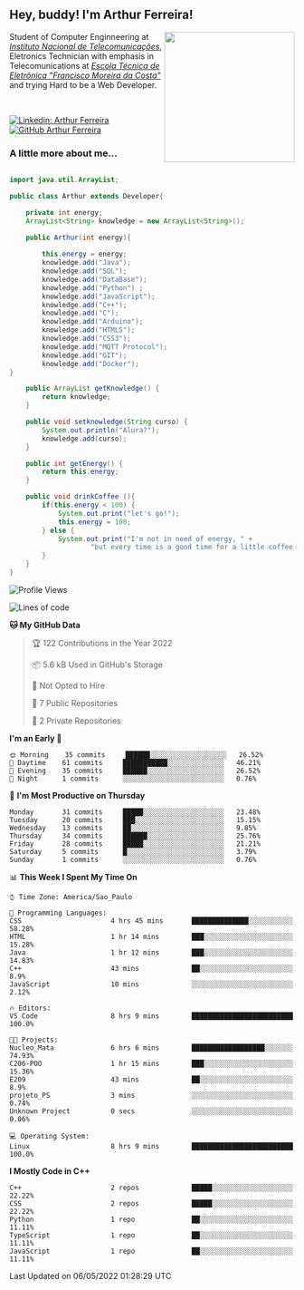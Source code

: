 <h2> Hey, buddy! I'm Arthur Ferreira!</h2>
<img align='right' src="https://media.giphy.com/media/ule4vhcY1xEKQ/giphy.gif" width="230">
<p>Student of Computer Enginneering at  <em><a href="https://inatel.br/home/" target="_blank">Instituto Nacional de Telecomunicações</a></em>, Eletronics Technician with emphasis in Telecomunications at <em><a href="https://www.etefmc.com.br" target="_blank">Escola Técnica de Eletrônica "Francisco Moreira da Costa"</a></em> and trying Hard to be a Web Developer.
</p></br>

[![Linkedin: Arthur Ferreira](https://img.shields.io/badge/-Arthur%20Ferreira%20Silva-blue?style=flat-square&logo=Linkedin&logoColor=white&link=https://www.linkedin.com/in/ArthurFerreiraSilva/)]( www.linkedin.com/in/ArthurFerreiraSilva)
[![GitHub Arthur Ferreira](https://img.shields.io/github/followers/arthur-ngdi?label=follow&style=social)](https://github.com/arthur-ngdi)


### A little more about me...  

``` Java

import java.util.ArrayList;

public class Arthur extends Developer{

    private int energy;
    ArrayList<String> knowledge = new ArrayList<String>();

    public Arthur(int energy){
        
        this.energy = energy;
        knowledge.add("Java");
        knowledge.add("SQL");
        knowledge.add("DataBase");
        knowledge.add("Python") ;
        knowledge.add("JavaScript");
        knowledge.add("C++");
        knowledge.add("C");
        knowledge.add("Arduino");
        knowledge.add("HTML5");
        knowledge.add("CSS3");
        knowledge.add("MQTT Protocol");
        knowledge.add("GIT");
        knowledge.add("Docker");
}

    public ArrayList getKnowledge() {
        return knowledge;
    }

    public void setknowledge(String curso) {
        System.out.println("Alura?");
        knowledge.add(curso);
    }

    public int getEnergy() {
        return this.energy;
    }

    public void drinkCoffee (){
        if(this.energy < 100) {
            System.out.print("let's go!");
            this.energy = 100;
        } else {
            System.out.print("I'm not in need of energy, " +
                    "but every time is a good time for a little coffee!");
        }
    }
}

```
<!--START_SECTION:waka-->
![Profile Views](http://img.shields.io/badge/Profile%20Views-1-blue)

![Lines of code](https://img.shields.io/badge/From%20Hello%20World%20I%27ve%20Written-21%20Thousand%20lines%20of%20code-blue)

**🐱 My GitHub Data** 

> 🏆 122 Contributions in the Year 2022
 > 
> 📦 5.6 kB Used in GitHub's Storage 
 > 
> 🚫 Not Opted to Hire
 > 
> 📜 7 Public Repositories 
 > 
> 🔑 2 Private Repositories  
 > 
**I'm an Early 🐤** 

```text
🌞 Morning    35 commits     ██████░░░░░░░░░░░░░░░░░░░   26.52% 
🌆 Daytime    61 commits     ███████████░░░░░░░░░░░░░░   46.21% 
🌃 Evening    35 commits     ██████░░░░░░░░░░░░░░░░░░░   26.52% 
🌙 Night      1 commits      ░░░░░░░░░░░░░░░░░░░░░░░░░   0.76%

```
📅 **I'm Most Productive on Thursday** 

```text
Monday       31 commits     █████░░░░░░░░░░░░░░░░░░░░   23.48% 
Tuesday      20 commits     ███░░░░░░░░░░░░░░░░░░░░░░   15.15% 
Wednesday    13 commits     ██░░░░░░░░░░░░░░░░░░░░░░░   9.85% 
Thursday     34 commits     ██████░░░░░░░░░░░░░░░░░░░   25.76% 
Friday       28 commits     █████░░░░░░░░░░░░░░░░░░░░   21.21% 
Saturday     5 commits      █░░░░░░░░░░░░░░░░░░░░░░░░   3.79% 
Sunday       1 commits      ░░░░░░░░░░░░░░░░░░░░░░░░░   0.76%

```


📊 **This Week I Spent My Time On** 

```text
⌚︎ Time Zone: America/Sao_Paulo

💬 Programming Languages: 
CSS                      4 hrs 45 mins       ██████████████░░░░░░░░░░░   58.28% 
HTML                     1 hr 14 mins        ███░░░░░░░░░░░░░░░░░░░░░░   15.28% 
Java                     1 hr 12 mins        ███░░░░░░░░░░░░░░░░░░░░░░   14.83% 
C++                      43 mins             ██░░░░░░░░░░░░░░░░░░░░░░░   8.9% 
JavaScript               10 mins             ░░░░░░░░░░░░░░░░░░░░░░░░░   2.12%

🔥 Editors: 
VS Code                  8 hrs 9 mins        █████████████████████████   100.0%

🐱‍💻 Projects: 
Nucleo_Mata              6 hrs 6 mins        ██████████████████░░░░░░░   74.93% 
C206-POO                 1 hr 15 mins        ███░░░░░░░░░░░░░░░░░░░░░░   15.36% 
E209                     43 mins             ██░░░░░░░░░░░░░░░░░░░░░░░   8.9% 
projeto_PS               3 mins              ░░░░░░░░░░░░░░░░░░░░░░░░░   0.74% 
Unknown Project          0 secs              ░░░░░░░░░░░░░░░░░░░░░░░░░   0.06%

💻 Operating System: 
Linux                    8 hrs 9 mins        █████████████████████████   100.0%

```

**I Mostly Code in C++** 

```text
C++                      2 repos             █████░░░░░░░░░░░░░░░░░░░░   22.22% 
CSS                      2 repos             █████░░░░░░░░░░░░░░░░░░░░   22.22% 
Python                   1 repo              ██░░░░░░░░░░░░░░░░░░░░░░░   11.11% 
TypeScript               1 repo              ██░░░░░░░░░░░░░░░░░░░░░░░   11.11% 
JavaScript               1 repo              ██░░░░░░░░░░░░░░░░░░░░░░░   11.11%

```



 Last Updated on 06/05/2022 01:28:29 UTC
<!--END_SECTION:waka-->
